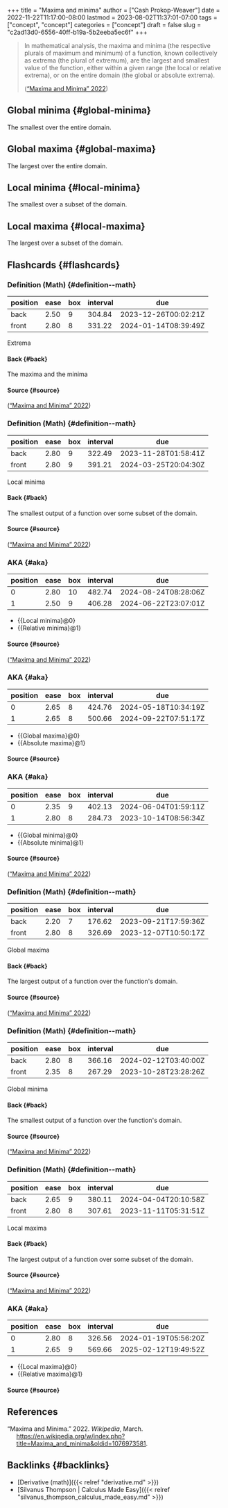 +++
title = "Maxima and minima"
author = ["Cash Prokop-Weaver"]
date = 2022-11-22T11:17:00-08:00
lastmod = 2023-08-02T11:37:01-07:00
tags = ["concept", "concept"]
categories = ["concept"]
draft = false
slug = "c2ad13d0-6556-40ff-b19a-5b2eeba5ec6f"
+++

> In mathematical analysis, the maxima and minima (the respective plurals of maximum and minimum) of a function, known collectively as extrema (the plural of extremum), are the largest and smallest value of the function, either within a given range (the local or relative extrema), or on the entire domain (the global or absolute extrema).
>
> (<a href="#citeproc_bib_item_1">“Maxima and Minima” 2022</a>)


## Global minima {#global-minima}

The smallest over the entire domain.


## Global maxima {#global-maxima}

The largest over the entire domain.


## Local minima {#local-minima}

The smallest over a subset of the domain.


## Local maxima {#local-maxima}

The largest over a subset of the domain.


## Flashcards {#flashcards}


### Definition (Math) {#definition--math}

| position | ease | box | interval | due                  |
|----------|------|-----|----------|----------------------|
| back     | 2.50 | 9   | 304.84   | 2023-12-26T00:02:21Z |
| front    | 2.80 | 8   | 331.22   | 2024-01-14T08:39:49Z |

Extrema


#### Back {#back}

The maxima and the minima


#### Source {#source}

(<a href="#citeproc_bib_item_1">“Maxima and Minima” 2022</a>)


### Definition (Math) {#definition--math}

| position | ease | box | interval | due                  |
|----------|------|-----|----------|----------------------|
| back     | 2.80 | 9   | 322.49   | 2023-11-28T01:58:41Z |
| front    | 2.80 | 9   | 391.21   | 2024-03-25T20:04:30Z |

Local minima


#### Back {#back}

The smallest output of a function over some subset of the domain.


#### Source {#source}

(<a href="#citeproc_bib_item_1">“Maxima and Minima” 2022</a>)


### AKA {#aka}

| position | ease | box | interval | due                  |
|----------|------|-----|----------|----------------------|
| 0        | 2.80 | 10  | 482.74   | 2024-08-24T08:28:06Z |
| 1        | 2.50 | 9   | 406.28   | 2024-06-22T23:07:01Z |

-   {{Local minima}@0}
-   {{Relative minima}@1}


#### Source {#source}

(<a href="#citeproc_bib_item_1">“Maxima and Minima” 2022</a>)


### AKA {#aka}

| position | ease | box | interval | due                  |
|----------|------|-----|----------|----------------------|
| 0        | 2.65 | 8   | 424.76   | 2024-05-18T10:34:19Z |
| 1        | 2.65 | 8   | 500.66   | 2024-09-22T07:51:17Z |

-   {{Global maxima}@0}
-   {{Absolute maxima}@1}


#### Source {#source}


### AKA {#aka}

| position | ease | box | interval | due                  |
|----------|------|-----|----------|----------------------|
| 0        | 2.35 | 9   | 402.13   | 2024-06-04T01:59:11Z |
| 1        | 2.80 | 8   | 284.73   | 2023-10-14T08:56:34Z |

-   {{Global minima}@0}
-   {{Absolute minima}@1}


#### Source {#source}

(<a href="#citeproc_bib_item_1">“Maxima and Minima” 2022</a>)


### Definition (Math) {#definition--math}

| position | ease | box | interval | due                  |
|----------|------|-----|----------|----------------------|
| back     | 2.20 | 7   | 176.62   | 2023-09-21T17:59:36Z |
| front    | 2.80 | 8   | 326.69   | 2023-12-07T10:50:17Z |

Global maxima


#### Back {#back}

The largest output of a function over the function's domain.


#### Source {#source}

(<a href="#citeproc_bib_item_1">“Maxima and Minima” 2022</a>)


### Definition (Math) {#definition--math}

| position | ease | box | interval | due                  |
|----------|------|-----|----------|----------------------|
| back     | 2.80 | 8   | 366.16   | 2024-02-12T03:40:00Z |
| front    | 2.35 | 8   | 267.29   | 2023-10-28T23:28:26Z |

Global minima


#### Back {#back}

The smallest output of a function over the function's domain.


#### Source {#source}

(<a href="#citeproc_bib_item_1">“Maxima and Minima” 2022</a>)


### Definition (Math) {#definition--math}

| position | ease | box | interval | due                  |
|----------|------|-----|----------|----------------------|
| back     | 2.65 | 9   | 380.11   | 2024-04-04T20:10:58Z |
| front    | 2.80 | 8   | 307.61   | 2023-11-11T05:31:51Z |

Local maxima


#### Back {#back}

The largest output of a function over some subset of the domain.


#### Source {#source}

(<a href="#citeproc_bib_item_1">“Maxima and Minima” 2022</a>)


### AKA {#aka}

| position | ease | box | interval | due                  |
|----------|------|-----|----------|----------------------|
| 0        | 2.80 | 8   | 326.56   | 2024-01-19T05:56:20Z |
| 1        | 2.65 | 9   | 569.66   | 2025-02-12T19:49:52Z |

-   {{Local maxima}@0}
-   {{Relative maxima}@1}


#### Source {#source}

## References

<style>.csl-entry{text-indent: -1.5em; margin-left: 1.5em;}</style><div class="csl-bib-body">
  <div class="csl-entry"><a id="citeproc_bib_item_1"></a>“Maxima and Minima.” 2022. <i>Wikipedia</i>, March. <a href="https://en.wikipedia.org/w/index.php?title=Maxima_and_minima&oldid=1076973581">https://en.wikipedia.org/w/index.php?title=Maxima_and_minima&#38;oldid=1076973581</a>.</div>
</div>


## Backlinks {#backlinks}

-   [Derivative (math)]({{< relref "derivative.md" >}})
-   [Silvanus Thompson | Calculus Made Easy]({{< relref "silvanus_thompson_calculus_made_easy.md" >}})
